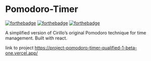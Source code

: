 # Pomodoro-Timer 

[![forthebadge](https://forthebadge.com/images/badges/validated-html5.svg)](http://forthebadge.com) [![forthebadge](https://forthebadge.com/images/badges/made-with-javascript.svg)](http://forthebadge.com) [![forthebadge](https://forthebadge.com/images/badges/uses-css.svg)](http://forthebadge.com)


A simplified version of Cirillo’s original Pomodoro technique for time management. Built with react.

link to project
https://project-pomodoro-timer-qualified-1-beta-one.vercel.app/
